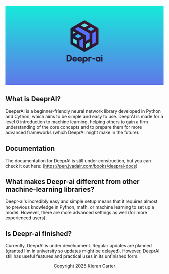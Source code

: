 ![](images/read_me-header.png)
## What is DeeprAI?
DeeperAI is a beginner-friendly neural network library developed in Python and Cython, which aims to be simple and easy to use. DeeprAI is made for a level 0 introduction to machine learning, helping others to gain a firm understanding of the core concepts and to prepare them for more advanced frameworks (which DeeprAI might make in the future).
## Documentation
The documentation for DeeprAI is still under construction, but you can check it out here:
(https://pen.jvadair.com/books/deeprai-docs)
## What makes Deepr-ai different from other machine-learning libraries?
Deepr-ai's incredibly easy and simple setup means that it requires almost no previous knowledge in Python, math, or machine learning to set up a model. However, there are more advanced settings as well (for more experienced users).
## Is Deepr-ai finished?
Currently, DeeprAI is under development. Regular updates are planned (granted I'm in university so updates might be delayed). However, DeeprAI still has useful features and practical uses in its unfinished form. 

<p align="center">
Copyright 2025 Kieran Carter
</p>
